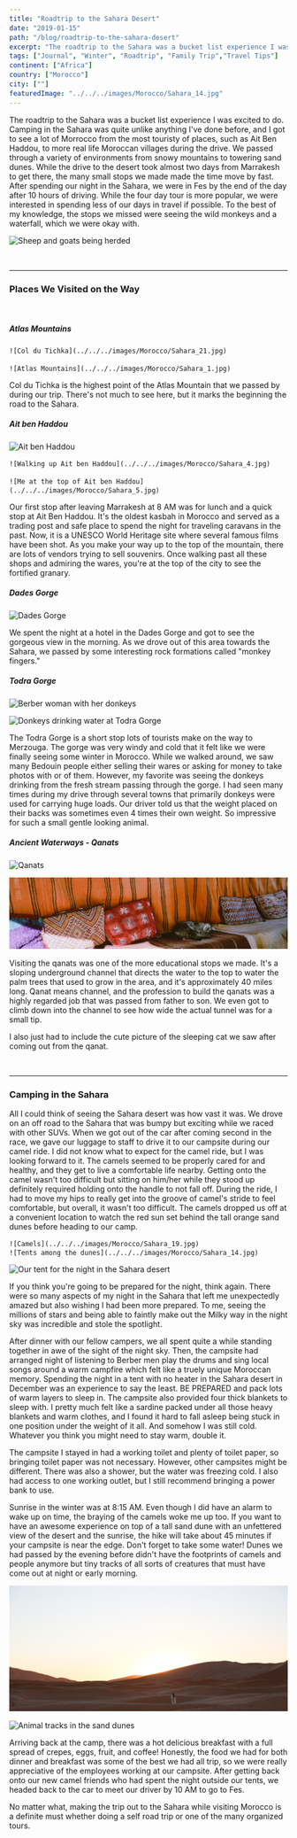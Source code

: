 ```yaml
---
title: "Roadtrip to the Sahara Desert"
date: "2019-01-15"
path: "/blog/roadtrip-to-the-sahara-desert"
excerpt: "The roadtrip to the Sahara was a bucket list experience I was excited to do. Camping in the Sahara was quite unlike anything I've done before, and I got to see a lot of Morrocco from the most touristy of places..."
tags: ["Journal", "Winter", "Roadtrip", "Family Trip","Travel Tips"]
continent: ["Africa"]
country: ["Morocco"]
city: [""]
featuredImage: "../../../images/Morocco/Sahara_14.jpg"
---
```


The roadtrip to the Sahara was a bucket list experience I was excited to do. Camping in the Sahara was quite unlike anything I've done before, and I got to see a lot of Morrocco from the most touristy of places, such as Ait Ben Haddou, to more real life Moroccan villages during the drive. We passed through a variety of environments from snowy mountains to towering sand dunes. While the drive to the desert took almost two days from Marrakesh to get there, the many small stops we made made the time move by fast. After spending our night in the Sahara, we were in Fes by the end of the day after 10 hours of driving. While the four day tour is more popular, we were interested in spending less of our days in travel if possible. To the best of my knowledge, the stops we missed were seeing the wild monkeys and a waterfall, which we were okay with.

![Sheep and goats being herded](../../../images/Morocco/Sahara_12.jpg) 

&nbsp;
&nbsp;
*********************************************

### **Places We Visited on the Way**

&nbsp;

##### **Atlas Mountains**

```grid|2|
![Col du Tichka](../../../images/Morocco/Sahara_21.jpg) 

![Atlas Mountains](../../../images/Morocco/Sahara_1.jpg)
```

Col du Tichka is the highest point of the Atlas Mountain that we passed by during our trip. There's not much to see here, but it marks the beginning the road to the Sahara. 

##### **Ait ben Haddou**

![Ait ben Haddou](../../../images/Morocco/Sahara_7.jpg) 

```grid|2|
![Walking up Ait ben Haddou](../../../images/Morocco/Sahara_4.jpg) 

![Me at the top of Ait ben Haddou](../../../images/Morocco/Sahara_5.jpg)
```

Our first stop after leaving Marrakesh at 8 AM was for lunch and a quick stop at Ait Ben Haddou. It's the oldest kasbah in Morocco and served as a trading post and safe place to spend the night for traveling caravans in the past. Now, it is a UNESCO World Heritage site where several famous films have been shot. As you make your way up to the top of the mountain, there are lots of vendors trying to sell souvenirs. Once walking past all these shops and admiring the wares, you're at the top of the city to see the fortified granary. 

##### **Dades Gorge**

![Dades Gorge](../../../images/Morocco/Sahara_11.jpg) 

We spent the night at a hotel in the Dades Gorge and got to see the gorgeous view in the morning. As we drove out of this area towards the Sahara, we passed by some interesting rock formations called "monkey fingers." 

##### **Todra Gorge**

![Berber woman with her donkeys](../../../images/Morocco/Sahara_9.jpg) 

![Donkeys drinking water at Todra Gorge](../../../images/Morocco/Sahara_10.jpg) 

The Todra Gorge is a short stop lots of tourists make on the way to Merzouga. The gorge was very windy and cold that it felt like we were finally seeing some winter in Morocco. While we walked around, we saw many Bedouin people either selling their wares or asking for money to take photos with or of them. However, my favorite was seeing the donkeys drinking from the fresh stream passing through the gorge. I had seen many times during my drive through several towns that primarily donkeys were used for carrying huge loads. Our driver told us that the weight placed on their backs was sometimes even 4 times their own weight. So impressive for such a small gentle looking animal. 

##### **Ancient Waterways - Qanats**

![Qanats](../../../images/Morocco/Sahara_13.jpg) 

![Sleeping Moroccan cat](../../../images/Morocco/Sahara_20.jpg) 

Visiting the qanats was one of the more educational stops we made. It's a sloping underground channel that directs the water to the top to water the palm trees that used to grow in the area, and it's approximately 40 miles long. Qanat means channel, and the profession to build the qanats was a highly regarded job that was passed from father to son. We even got to climb down into the channel to see how wide the actual tunnel was for a small tip. 

I also just had to include the cute picture of the sleeping cat we saw after coming out from the qanat. 

&nbsp;
&nbsp;

**********************************************

### **Camping in the Sahara**

All I could think of seeing the Sahara desert was how vast it was. We drove on an off road to the Sahara that was bumpy but exciting while we raced with other SUVs. When we got out of the car after coming second in the race, we gave our luggage to staff to drive it to our campsite during our camel ride. I did not know what to expect for the camel ride, but I was looking forward to it. The camels seemed to be properly cared for and healthy, and they get to live a comfortable life nearby. Getting onto the camel wasn't too difficult but sitting on him/her while they stood up definitely required holding onto the handle to not fall off. During the ride, I had to move my hips to really get into the groove of camel's stride to feel comfortable, but overall, it wasn't too difficult. The camels dropped us off at a convenient location to watch the red sun set behind the tall orange sand dunes before heading to our camp. 

```grid|2|
![Camels](../../../images/Morocco/Sahara_19.jpg) 
![Tents among the dunes](../../../images/Morocco/Sahara_14.jpg)
```

![Our tent for the night in the Sahara desert](../../../images/Morocco/Sahara_18.jpg) 

If you think you're going to be prepared for the night, think again. There were so many aspects of my night in the Sahara that left me unexpectedly amazed but also wishing I had been more prepared. To me, seeing the millions of stars and being able to faintly make out the Milky way in the night sky was incredible and stole the spotlight.

After dinner with our fellow campers, we all spent quite a while standing together in awe of the sight of the night sky. Then, the campsite had arranged night of listening to Berber men play the drums and sing local songs around a warm campfire which felt like a truely unique Moroccan memory. Spending the night in a tent with no heater in the Sahara desert in December was an experience to say the least. BE PREPARED and pack lots of warm layers to sleep in. The campsite also provided four thick blankets to sleep with. I pretty much felt like a sardine packed under all those heavy blankets and warm clothes, and I found it hard to fall asleep being stuck in one position under the weight of it all. And somehow I was still cold. Whatever you think you might need to stay warm, double it. 

The campsite I stayed in had a working toilet and plenty of toilet paper, so bringing toilet paper was not necessary. However, other campsites might be different. There was also a shower, but the water was freezing cold. I also had access to one working outlet, but I still recommend bringing a power bank to use. 

Sunrise in the winter was at 8:15 AM. Even though I did have an alarm to wake up on time, the braying of the camels woke me up too. If you want to have an awesome experience on top of a tall sand dune with an unfettered view of the desert and the sunrise, the hike will take about 45 minutes if your campsite is near the edge. Don't forget to take some water! Dunes we had passed by the evening before didn't have the footprints of camels and people anymore but tiny tracks of all sorts of creatures that must have come out at night or early morning. 
 
![Berber man standing in the dunes](../../../images/Morocco/Sahara_17.jpg) 

![Animal tracks in the sand dunes](../../../images/Morocco/Sahara_15.jpg) 

Arriving back at the camp, there was a hot delicious breakfast with a full spread of crepes, eggs, fruit, and coffee! Honestly, the food we had for both dinner and breakfast was some of the best we had all trip, so we were really appreciative of the employees working at our campsite. After getting back onto our new camel friends who had spent the night outside our tents, we headed back to the car to meet our driver by 10 AM to go to Fes. 

No matter what, making the trip out to the Sahara while visiting Morocco is a definite must whether doing a self road trip or one of the many organized tours. 